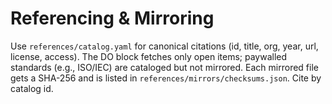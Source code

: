 # Referencing & Mirroring

Use `references/catalog.yaml` for canonical citations (id, title, org, year, url, license, access).
The DO block fetches only open items; paywalled standards (e.g., ISO/IEC) are cataloged but not mirrored.
Each mirrored file gets a SHA-256 and is listed in `references/mirrors/checksums.json`. Cite by catalog id.
